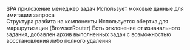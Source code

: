 SPA приложение менеджер задач
Использует моковые данные для имитации запроса  
Структура разбита на компоненты
Используется обертка для маршрутизации (BrowserRouter)
Есть отклонение от изначального задания, добавлен архив
выполненных задач с возможностью восстановления либо полного удаления

